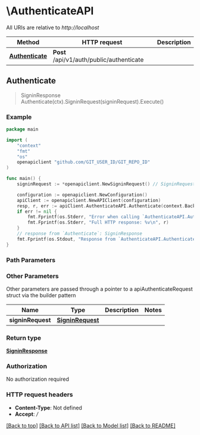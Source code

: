 # \AuthenticateAPI

All URIs are relative to *http://localhost*

Method | HTTP request | Description
------------- | ------------- | -------------
[**Authenticate**](AuthenticateAPI.md#Authenticate) | **Post** /api/v1/auth/public/authenticate | 



## Authenticate

> SigninResponse Authenticate(ctx).SigninRequest(signinRequest).Execute()



### Example

```go
package main

import (
    "context"
    "fmt"
    "os"
    openapiclient "github.com/GIT_USER_ID/GIT_REPO_ID"
)

func main() {
    signinRequest := *openapiclient.NewSigninRequest() // SigninRequest | 

    configuration := openapiclient.NewConfiguration()
    apiClient := openapiclient.NewAPIClient(configuration)
    resp, r, err := apiClient.AuthenticateAPI.Authenticate(context.Background()).SigninRequest(signinRequest).Execute()
    if err != nil {
        fmt.Fprintf(os.Stderr, "Error when calling `AuthenticateAPI.Authenticate``: %v\n", err)
        fmt.Fprintf(os.Stderr, "Full HTTP response: %v\n", r)
    }
    // response from `Authenticate`: SigninResponse
    fmt.Fprintf(os.Stdout, "Response from `AuthenticateAPI.Authenticate`: %v\n", resp)
}
```

### Path Parameters



### Other Parameters

Other parameters are passed through a pointer to a apiAuthenticateRequest struct via the builder pattern


Name | Type | Description  | Notes
------------- | ------------- | ------------- | -------------
 **signinRequest** | [**SigninRequest**](SigninRequest.md) |  | 

### Return type

[**SigninResponse**](SigninResponse.md)

### Authorization

No authorization required

### HTTP request headers

- **Content-Type**: Not defined
- **Accept**: */*

[[Back to top]](#) [[Back to API list]](../README.md#documentation-for-api-endpoints)
[[Back to Model list]](../README.md#documentation-for-models)
[[Back to README]](../README.md)

